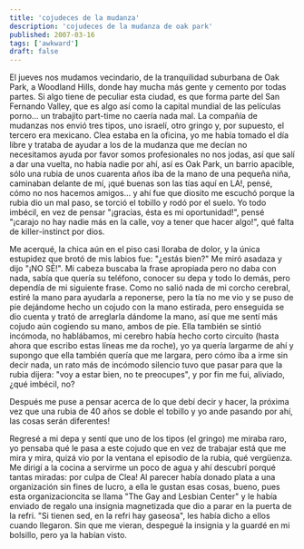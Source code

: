 ```yaml
---
title: 'cojudeces de la mudanza'
description: 'cojudeces de la mudanza de oak park'
published: 2007-03-16
tags: ['awkward']
draft: false
---
```


El jueves nos mudamos vecindario, de la tranquilidad suburbana de Oak Park, a Woodland Hills, donde hay mucha más gente y cemento por todas partes. Si algo tiene de peculiar esta ciudad, es que forma parte del San Fernando Valley, que es algo así como la capital mundial de las películas porno... un trabajito part-time no caería nada mal. La compañía de mudanzas nos envió tres tipos, uno israelí, otro gringo y, por supuesto, el tercero era mexicano. Clea estaba en la oficina, yo me había tomado el día libre y trataba de ayudar a los de la mudanza que me decían no necesitamos ayuda por favor somos profesionales no nos jodas, así que salí a dar una vuelta, no había nadie por ahí, así es Oak Park, un barrio apacible, sólo una rubia de unos cuarenta años iba de la mano de una pequeña niña, caminaban delante de mí, ¡qué buenas son las tías aquí en LA!, pensé, cómo no nos hacemos amigos... y ahí fue que diosito me escuchó porque la rubia dio un mal paso, se torció el tobillo y rodó por el suelo. Yo todo imbécil, en vez de pensar "¡gracias, ésta es mi oportunidad!", pensé "¡carajo no hay nadie más en la calle, voy a tener que hacer algo!", qué falta de killer-instinct por dios.

Me acerqué, la chica aún en el piso casi lloraba de dolor, y la única estupidez que brotó de mis labios fue: "¿estás bien?" Me miró asadaza y dijo "¡NO SÉ!". Mi cabeza buscaba la frase apropiada pero no daba con nada, sabía que quería su teléfono, conocer su depa y todo lo demás, pero dependía de mi siguiente frase. Como no salió nada de mi corcho cerebral, estiré la mano para ayudarla a reponerse, pero la tía no me vio y se puso de pie dejándome hecho un cojudo con la mano estirada, pero enseguida se dio cuenta y trató de arreglarla dándome la mano, así que me sentí más cojudo aún cogiendo su mano, ambos de pie. Ella también se sintió incómoda, no hablábamos, mi cerebro había hecho corto circuito (hasta ahora que escribo estas líneas me da roche), yo ya quería largarme de ahí y supongo que ella también quería que me largara, pero cómo iba a irme sin decir nada, un rato más de incómodo silencio tuvo que pasar para que la rubia dijera: "voy a estar bien, no te preocupes", y por fin me fui, aliviado, ¿qué imbécil, no?

Después me puse a pensar acerca de lo que debí decir y hacer, la próxima vez que una rubia de 40 años se doble el tobillo y yo ande pasando por ahí, las cosas serán diferentes!

Regresé a mi depa y sentí que uno de los tipos (el gringo) me miraba raro, yo pensaba qué le pasa a este cojudo que en vez de trabajar está que me mira y mira, quizá vio por la ventana el episodio de la rubia, qué vergüenza. Me dirigí a la cocina a servirme un poco de agua y ahí descubrí porqué tantas miradas: por culpa de Clea! Al parecer había donado plata a una organización sin fines de lucro, a ella le gustan esas cosas, bueno, pues esta organizacioncita se llama "The Gay and Lesbian Center" y le había enviado de regalo una insignia magnetizada que dio a parar en la puerta de la refri. "Si tienen sed, en la refri hay gaseosa", les había dicho a ellos cuando llegaron. Sin que me vieran, despegué la insignia y la guardé en mi bolsillo, pero ya la habían visto.
